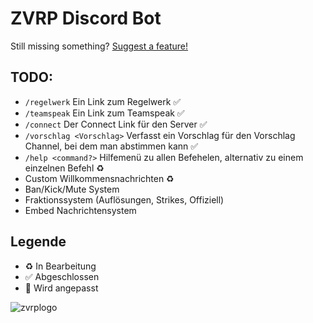 # ZVRP Discord Bot
Still missing something? [Suggest a feature!](https://github.com/Kenshiin13/ZVRP/issues)


## TODO:
- `/regelwerk` Ein Link zum Regelwerk ✅
- `/teamspeak` Ein Link zum Teamspeak ✅
- `/connect` Der Connect Link für den Server ✅
- `/vorschlag <Vorschlag>` Verfasst ein Vorschlag für den Vorschlag Channel, bei dem man abstimmen kann ✅
- `/help <command?>` Hilfemenü zu allen Befehelen, alternativ zu einem einzelnen Befehl ♻️
- Custom Willkommensnachrichten ♻️
- Ban/Kick/Mute System
- Fraktionssystem (Auflösungen, Strikes, Offiziell)
- Embed Nachrichtensystem


## Legende
- ♻️ In Bearbeitung
- ✅ Abgeschlossen
- 🚧 Wird angepasst

![zvrplogo](https://user-images.githubusercontent.com/63159154/139959570-8f18fabf-6d5f-4008-baf7-59ccca487dc5.gif)
